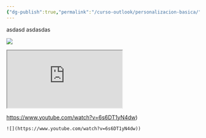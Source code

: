 ```yaml
---
{"dg-publish":true,"permalink":"/curso-outlook/personalizacion-basica/"}
---
```


asdasd
asdasdas


![](https://www.youtube.com/watch?v=6s6DT1yN4dw)

<iframe src="https://www.youtube.com/watch?v=6s6DT1yN4dw)"></iframe>

https://www.youtube.com/watch?v=6s6DT1yN4dw)

`![](https://www.youtube.com/watch?v=6s6DT1yN4dw))`

